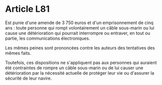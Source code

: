 # Article L81

Est punie d'une amende de 3 750 euros et d'un emprisonnement de cinq ans : toute personne qui rompt volontairement un câble sous-marin ou lui cause une détérioration qui pourrait interrompre ou entraver, en tout ou partie, les communications électroniques.

Les mêmes peines sont prononcées contre les auteurs des tentatives des mêmes faits.

Toutefois, ces dispositions ne s'appliquent pas aux personnes qui auraient été contraintes de rompre un câble sous-marin ou de lui causer une détérioration par la nécessité actuelle de protéger leur vie ou d'assurer la sécurité de leur navire.
